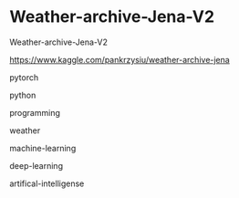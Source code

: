 # Weather-archive-Jena-V2
Weather-archive-Jena-V2

https://www.kaggle.com/pankrzysiu/weather-archive-jena

pytorch

python

programming

weather

machine-learning

deep-learning

artifical-intelligense
